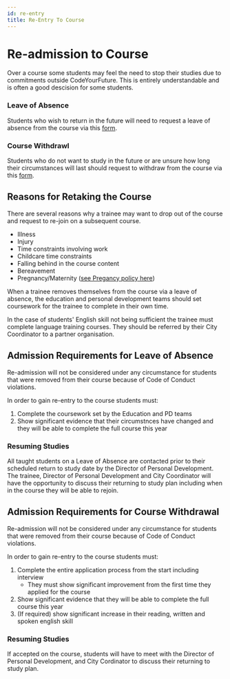 ```yaml
---
id: re-entry
title: Re-Entry To Course
---
```


# Re-admission to Course

Over a course some students may feel the need to stop their studies due to commitments outside CodeYourFuture. This is entirely understandable and is often a good descision for some students.

### **Leave of Absence**

Students who wish to return in the future will need to request a leave of absence from the course via this [form](https://docs.codeyourfuture.io/organisation/agreements-and-rules/student-agreement/leave-of-absence-request).

### **Course Withdrawl**

Students who do not want to study in the future or are unsure how long their circumstances will last should request to withdraw from the course via this [form](https://docs.codeyourfuture.io/organisation/agreements-and-rules/student-agreement/course-withdrawal-request).

## Reasons for Retaking the Course

There are several reasons why a trainee may want to drop out of the course and request to re-join on a subsequent course.

* Illness
* Injury
* Time constraints involving work
* Childcare time constraints
* Falling behind in the course content
* Bereavement
* Pregnancy/Maternity \([see Pregancy policy here](https://docs.codeyourfuture.io/organisation/agreements-and-rules/student-agreement/student-pregnancy-policy)\)

When a trainee removes themselves from the course via a leave of absence, the education and personal development teams should set coursework for the trainee to complete in their own time.

In the case of students' English skill not being sufficient the trainee must complete language training courses. They should be referred by their City Coordinator to a partner organisation.

## Admission Requirements for Leave of Absence

Re-admission will not be considered under any circumstance for students that were removed from their course because of Code of Conduct violations.

In order to gain re-entry to the course students must:

1. Complete the coursework set by the Education and PD teams
2. Show significant evidence that their circumstnces have changed and they will be able to complete the full course this year

### Resuming Studies

All taught students on a Leave of Absence are contacted prior to their scheduled return to study date by the Director of Personal Development. The trainee, Director of Personal Development and City Coordinator will have the opportunity to discuss their returning to study plan including when in the course they will be able to rejoin.

## Admission Requirements for Course Withdrawal

Re-admission will not be considered under any circumstance for students that were removed from their course because of Code of Conduct violations.

In order to gain re-entry to the course students must:

1. Complete the entire application process from the start including interview
   * They must show significant improvement from the first time they applied for the course
2. Show significant evidence that they will be able to complete the full course this year
3. \(If required\) show significant increase in their reading, written and spoken english skill

### Resuming Studies

If accepted on the course, students will have to meet with the Director of Personal Development, and City Cordinator to discuss their returning to study plan.

